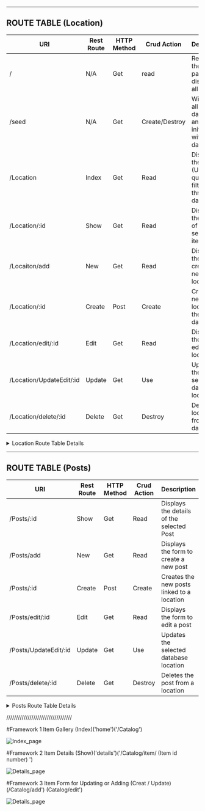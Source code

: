 
-------------------------------------------------------------------------------------------------------------------------------------------------------------------------
ROUTE TABLE (Location)
-------------------------------------------------------------------------------------------------------------------------------------------------------------------------
URI | Rest Route | HTTP Method | Crud Action | Description
---|---|---|---|---|
| / | N/A | Get | read | Redirects to the spash page displaying all items
| /seed | N/A | Get | Create/Destroy | Will delete all items in database and re-initialize with local data
| /Location | Index | Get | Read | Displays all the items (Uses querry filters to sift through database)
| /Location/:id | Show | Get | Read | Displays the details of the selected item
| /Locaiton/add | New | Get | Read | Displays the form to create a new location
| /Location/:id | Create | Post | Create | Creates the new location in the database
| /Location/edit/:id | Edit | Get | Read | Displays the form to edit a location
| /Location/UpdateEdit/:id | Update | Get | Use | Updates the selected database location
| /Location/delete/:id | Delete | Get | Destroy | Deletes the location from the database

<details>
<summary> Location Route Table Details </summary>

-------------------------------------------------------------------------------------------------------------------------------------------------------------------------
URI | Rest Route | HTTP Method | Crud Action | Description
---|---|---|---|---|
| / | N/A | Get | read | Redirects to the spash page displaying all items

-------------------------------------------------------------------------------------------------------------------------------------------------------------------------

app.get('/', async function (req, res) {\
    res.redirect('/Location')\
});\

-------------------------------------------------------------------------------------------------------------------------------------------------------------------------
URI | Rest Route | HTTP Method | Crud Action | Description
---|---|---|---|---|
| /seed | N/A | Get | Create/Destroy | Will delete all items in database and re-initialize with local data

-------------------------------------------------------------------------------------------------------------------------------------------------------------------------

app.get('/seed', async (req, res) => {\
    // Remove any existing items\
    const formerLocations = await db.Location.deleteMany({})\
    console.log(`Removed ${formerLocations.deletedCount} items`)\
    // Seed the items collection with the starter data\
    const newLocations = await db.Location.insertMany(db.seedLocations)\
    console.log(`Added ${db.seedLocations.length} items to be sold`)\
    //Redirect back to item gallery\
    res.redirect('/Location')\
})\


-------------------------------------------------------------------------------------------------------------------------------------------------------------------------
URI | Rest Route | HTTP Method | Crud Action | Description
---|---|---|---|---|
| /Location | Index | Get | Read | Displays all the items (Uses querry filters to sift through database)

-------------------------------------------------------------------------------------------------------------------------------------------------------------------------

router.get('/', async function (req, res)\
 {\
        // console.log(req.query)\
        let filterObj = req.query\
        for(let key in filterObj)\
        {\
            test=(filterObj[key])\
            if(test == '' || test == undefined)\
            {\
                delete filterObj[key]\
            }\
            if(key == 'Fish' && filterObj[key] != '' && filterObj[key] != undefined)\
            {\
                filterObj[key]=[filterObj[key]]\
            }\
        }\
        // console.log(filterObj) \
        const itemlist = await db.Location.find(filterObj)\
        res.render('home',{itemlist: itemlist})\
    })\


-------------------------------------------------------------------------------------------------------------------------------------------------------------------------
URI | Rest Route | HTTP Method | Crud Action | Description
---|---|---|---|---|
| /Location/:id | Show | Get | Read | Displays the details of the selected item

-------------------------------------------------------------------------------------------------------------------------------------------------------------------------

router.get('/:id', async function (req, res) {/
    let singleItem = await db.Location.find({_id: req.params.id})/
    res.render('details',{singleItem: singleItem})/
})/


-------------------------------------------------------------------------------------------------------------------------------------------------------------------------
URI | Rest Route | HTTP Method | Crud Action | Description
---|---|---|---|---|
| /Locaiton/add | New | Get | Read | Displays the form to create a new location

-------------------------------------------------------------------------------------------------------------------------------------------------------------------------

router.get('/add', async function (req, res)/
 {/
        // console.log(req.query)/
        res.render('Form')/
})/


-------------------------------------------------------------------------------------------------------------------------------------------------------------------------
URI | Rest Route | HTTP Method | Crud Action | Description
---|---|---|---|---|
| /Location/:id | Create | Post | Create | Creates the new location in the database

-------------------------------------------------------------------------------------------------------------------------------------------------------------------------

router.post('/add', (req, res) => {\
    console.log(req.body)\
    db.Location.create(req.body)\
        .then(() => res.redirect('/'))\
})\


-------------------------------------------------------------------------------------------------------------------------------------------------------------------------
URI | Rest Route | HTTP Method | Crud Action | Description
---|---|---|---|---|
| /Location/edit/:id | Edit | Get | Read | Displays the form to edit a location

-------------------------------------------------------------------------------------------------------------------------------------------------------------------------

router.get('/edit/:id', function (req, res) {\
    db.Location.find({_id: req.params.id})\
    .then\
    (\
        singleItem =>res.render('Edit',{singleItem: singleItem})\
    )\
})\


-------------------------------------------------------------------------------------------------------------------------------------------------------------------------
URI | Rest Route | HTTP Method | Crud Action | Description
---|---|---|---|---|
| /Location/edit/:id | Edit | Get | Read | Displays the form to edit a location

-------------------------------------------------------------------------------------------------------------------------------------------------------------------------

router.get('/Update/:id', async function (req, res) {\
    await db.Location.updateOne({_id: req.params.id},{ $inc: {Fish_Caught: +1}})\
    res.redirect(`/Location/${req.params.id}`)\
})\


</details>

-------------------------------------------------------------------------------------------------------------------------------------------------------------------------
ROUTE TABLE (Posts)
-------------------------------------------------------------------------------------------------------------------------------------------------------------------------
URI | Rest Route | HTTP Method | Crud Action | Description
---|---|---|---|---|
| /Posts/:id | Show | Get | Read | Displays the details of the selected Post
| /Posts/add | New | Get | Read | Displays the form to create a new post
| /Posts/:id | Create | Post | Create | Creates the new posts linked to a location
| /Posts/edit/:id | Edit | Get | Read | Displays the form to edit a post
| /Posts/UpdateEdit/:id | Update | Get | Use | Updates the selected database location
| /Posts/delete/:id | Delete | Get | Destroy | Deletes the post from a location

<details>
<summary> Posts Route Table Details </summary>

-------------------------------------------------------------------------------------------------------------------------------------------------------------------------
URI | Rest Route | HTTP Method | Crud Action | Description
---|---|---|---|---|
| /Posts/:id | Show | Get | Read | Displays the details of the selected Post

-------------------------------------------------------------------------------------------------------------------------------------------------------------------------

router.get('/show/:id/:postid', function (req, res) {\
    db.Location.find({_id: req.params.id})\
    .then\
    (  singleItem => \
        {\
            for(let i = 0 ; i < singleItem[0].Posts.length ; i ++ )\
            {\
                if(singleItem[0].Posts[i].id==req.params.postid)\
                {\
                    const postData = singleItem[0].Posts[i];\
                    res.render('posts_details',{singlePost: postData,singleItem: singleItem[0]})\
                }\
            }\
        }\
    )\
    .catch(() => res.send('404 Error: Page Not Found'))\
})\


-------------------------------------------------------------------------------------------------------------------------------------------------------------------------
URI | Rest Route | HTTP Method | Crud Action | Description
---|---|---|---|---|
| /Posts/add | New | Get | Read | Displays the form to create a new post

-------------------------------------------------------------------------------------------------------------------------------------------------------------------------

router.get('/:id', function (req, res) {\
    db.Location.find({_id: req.params.id})\
        .then\
        (\
            singleItem =>res.render('posts_add',{reviewItem: singleItem})\
        )\
        .catch(() => res.send('404 Error: Page Not Found'))\
})\

-------------------------------------------------------------------------------------------------------------------------------------------------------------------------
URI | Rest Route | HTTP Method | Crud Action | Description
---|---|---|---|---|
| /Posts/:id | Create | Post | Create | Creates the new posts linked to a location

-------------------------------------------------------------------------------------------------------------------------------------------------------------------------

router.post('/:id', (req, res) => {\
    db.Location.findByIdAndUpdate(\
        req.params.id,\
        { $push: { Posts: req.body } },\
        { new: true }\
    )\
    .then\
    (\
        res.redirect(`/Location/${req.params.id}`)\
    )\
});\

-------------------------------------------------------------------------------------------------------------------------------------------------------------------------
URI | Rest Route | HTTP Method | Crud Action | Description
---|---|---|---|---|
| /Posts/edit/:id | Edit | Get | Read | Displays the form to edit a post

-------------------------------------------------------------------------------------------------------------------------------------------------------------------------

router.get('/edit/:id/:postid', function (req, res) {\
    db.Location.find({_id: req.params.id})\
        .then\
        (\
            singleItem =>\
            {\
                for(let i = 0 ; i < singleItem[0].Posts.length ; i ++ )\
                {\
                    if(singleItem[0].Posts[i].id==req.params.postid)\
                    {\
                        const postData = singleItem[0].Posts[i];\
                        res.render('post_details_Edit',{singlePost: postData,singleItem: singleItem[0]})\
                    }\
                }\
            }\
        )\
        .catch(() => res.send('404 Error: Page Not Found'))\
})\


-------------------------------------------------------------------------------------------------------------------------------------------------------------------------
URI | Rest Route | HTTP Method | Crud Action | Description
---|---|---|---|---|
| /Posts/UpdateEdit/:id | Update | Get | Use | Updates the selected database location

-------------------------------------------------------------------------------------------------------------------------------------------------------------------------

router.post('/update/:id/:postid', function (req, res) {\
    db.Location.find({_id: req.params.id})\
        .then\
        (\
            singleItem =>\
            {\
                for(let i = 0 ; i < singleItem[0].Posts.length ; i ++ )\
                {\
                    if(singleItem[0].Posts[i].id==req.params.postid)\
                    {\
                        singleItem[0].Posts[i] = req.body\
                        db.Location.findOneAndReplace({_id: req.params.id},singleItem[0])\
                        .then\
                        (\
                                res.redirect(`/Location/${req.params.id}`)\
                        )\
                    }\
                }\
            }\
        )\
        .catch(() => res.send('404 Error: Page Not Found'))\
})\



-------------------------------------------------------------------------------------------------------------------------------------------------------------------------
URI | Rest Route | HTTP Method | Crud Action | Description
---|---|---|---|---|
| /Posts/delete/:id | Delete | Get | Destroy | Deletes the post from a location

-------------------------------------------------------------------------------------------------------------------------------------------------------------------------

router.get('/delete/:id/:postid', function (req, res) {\
    db.Location.find({_id: req.params.id})\
    .then\
    (\
        singleItem =>\
        {\
            // console.log(singleItem[0])\
            for(let i = 0 ; i < singleItem[0].Posts.length ; i ++ )\
            {\
                if(singleItem[0].Posts[i].id==req.params.postid)\
                {\
                    singleItem[0].Posts.splice(i,1);\
                    db.Location.findOneAndReplace({_id: req.params.id},singleItem[0])\
                    .then\
                    (\
                            res.redirect(`/Location/${req.params.id}`)\
                    )\
                }\
            }\
        }\
    )\
    .catch(() => res.send('404 Error: Page not Found'))\
})\

</details>


//////////////////////////////////

#Framework 1 Item Gallery (Index)('home')('/Catalog')

![Index_page](./Index.page.png)


#Framework 2 Item Details (Show)('details')('/Catalog/item/ (Item id number) ')

![Details_page](./Details.page.png)

#Framework 3 Item Form for Updating or Adding (Creat / Update) (/Catalog/add') (Catalog/edit')

![Details_page](./Form_Page.page.png)